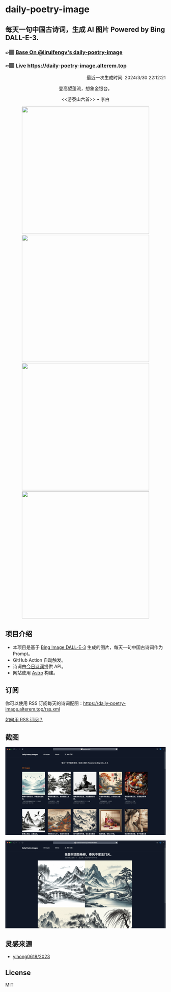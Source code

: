 
# daily-poetry-image

## 每天一句中国古诗词，生成 AI 图片 Powered by Bing DALL-E-3.

### 👉🏽 [Base On @liruifengv's daily-poetry-image](https://github.com/liruifengv/daily-poetry-image)

### 👉🏽 [Live](https://daily-poetry-image.alterem.top/) https://daily-poetry-image.alterem.top

<p align="right">
  最近一次生成时间: 2024/3/30 22:12:21
</p>
<p align="center">
登高望蓬流，想象金银台。
</p>
<p align="center">
<<游泰山六首>> • 李白
</p>
<p align="center">
<img src="https://tse1.mm.bing.net/th/id/OIG3.KoGZhYDL1K0AgY9EfQH6" height="400" width="400" />
<img src="https://tse2.mm.bing.net/th/id/OIG3.lFo_rdE4wMoDGK3xE0C2" height="400" width="400" />
<img src="https://tse1.mm.bing.net/th/id/OIG3.lQKy1mmcQo1cvApaCnaW" height="400" width="400" />
<img src="https://tse3.mm.bing.net/th/id/OIG3.Y1Y2xkYLtWKZzDdTENRf" height="400" width="400" />
</p>

## 项目介绍

-   本项目是基于 [Bing Image DALL-E-3](https://www.bing.com/images/create) 生成的图片，每天一句中国古诗词作为 Prompt。
-   GitHub Action 自动触发。
-   诗词由[今日诗词](https://www.jinrishici.com/)提供 API。
-   网站使用 [Astro](https://astro.build) 构建。

## 订阅

你可以使用 RSS 订阅每天的诗词配图：https://daily-poetry-image.alterem.top/rss.xml

[如何用 RSS 订阅？](https://zhuanlan.zhihu.com/p/55026716)

## 截图

![图片列表](./screenshots/Snipaste_2023-12-28_21-00-26.png)

![图片详情](./screenshots/Snipaste_2023-12-28_21-00-53.png)

## 灵感来源

-   [yihong0618/2023](https://github.com/yihong0618/2023)

## License

MIT
